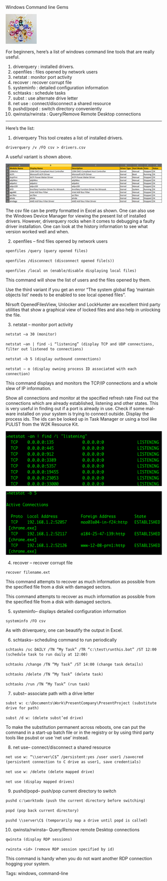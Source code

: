 Windows Command line Gems

![jewellery](assets\jewellery.jpg)

For beginners, here’s a list of windows command line tools that are really useful.

1. driverquery : installed drivers.
2. openfiles : files opened by network users
3. netstat : monitor port activity
4. recover : recover corrupt file
5. systeminfo : detailed configuration information
6. schtasks : schedule tasks
7. subst : use alternate drive letter
8. net use : connect/disconnect a shared resource
9. pushd/popd : switch directory conveniently
10. qwinsta/rwinsta : Query/Remove Remote Desktop connections

---

Here’s the list:

1) driverquery
This tool creates a list of installed drivers.

```
driverquery /v /FO csv > drivers.csv
```

A useful variant is shown above. 

![driverquery-op](assets\driverquery-op.png)

The csv file can be pretty formatted in Excel as shown. One can also use the Windows Device Manager for viewing the present list of installed drivers. However, driverquery rocks when it comes to debugging a faulty driver installation. One can look at the history information to see what version worked well and when.

2) openfiles – find files opened by network users

```
openfiles /query (query opened files)

openfiles /disconnect (disconnect opened file(s))

openfiles /local on (enable/disable displaying local files)
```

This command will show the list of users and the files opened by them.

Use the third variant if you get an error “The system global flag ‘maintain objects list’ needs to be enabled to see local opened files”.

Nirsoft OpenedFilesView, Unlocker and LockHunter are excellent third party utilities that show a graphical view of locked files and also help in unlocking the file.

3) netstat – monitor port activity

```
netstat –a 30 (monitor)

netstat –an | find -i “listening” (display TCP and UDP connections, filter out listened to connections)

netstat –b 5 (display outbound connections)

netstat – o (display owning process ID associated with each connection)
```

This command displays and monitors the TCP/IP connections and a whole slew of IP information.

Show all connections and monitor at the specified refresh rate
Find out the connections which are already established, listening and other states.  This is very useful in finding out if a port is already in use.
Check if some mal-ware installed on your system is trying to connect outside.
Display the process ids. The ids can be looked up  in Task Manager or using a tool like PULIST from the W2K Resource Kit.

![netstat-listen](assets\netstat-listen.png)

![netstat-b](assets\netstat-b.png)

4) recover – recover corrupt file

```
recover filename.ext
```

This command attempts to recover as much information as possible from the specified file from a disk with damaged sectors.

This command attempts to recover as much information as possible from the specified file from a disk with damaged sectors.

5) systeminfo– displays detailed configuration information

```
systeminfo /FO csv
```

As with driverquery, one can beautify the output in Excel.

6) schtasks– scheduling command to run periodically

```
schtasks /sc DAILY /TN “My Task” /TR “c:\test\runthis.bat” /ST 12:00 (schedule task to run daily at 12:00)

schtasks /change /TN “My Task” /ST 14:00 (change task details)

schtasks /delete /TN “My Task” (delete task)

schtasks /run /TN “My Task” (run task)
```

7) subst– associate path with a drive letter

```
subst w: c:\Documents\Work\PresentCompany\PresentProject (substitute drive for path)

subst /d w: (delete subst’ed drive)
```

To make the substitution permanent across reboots, one can put the command in a start-up batch file or in the registry or by using third party tools like psubst or use ‘net use’ instead.

8) net use– connect/disconnect a shared resource

```
net use w: “\\server\C$” /persistent:yes /user user1 /savecred (persistent connection to C drive as user1, save credentials)

net use w: /delete (delete mapped drive)

net use (display mapped drives)
```

9) pushd/popd– push/pop current directory to switch

```
pushd c:\worktodo (push the current directory before switching)

popd (pop back current directory)

pushd \\server\C$ (temporarily map a drive until popd is called)
```

10) qwinsta/rwinsta– Query/Remove remote Desktop connections

```
qwinsta (display RDP sessions)

rwinsta <id> (remove RDP session specified by id)
```

This command is handy when you do not want another RDP connection hogging your system.

Tags: windows, command-line
